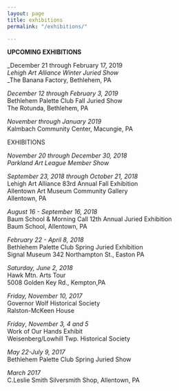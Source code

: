 ```yaml
---
layout: page
title: exhibitions
permalink: "/exhibitions/"

---
```

**UPCOMING EXHIBITIONS**

_December 21 through February 17, 2019  
_Lehigh Art Alliance Winter Juried Show_  
_The Banana Factory, Bethlehem, PA

_December 12 through February 3, 2019_  
Bethlehem Palette Club Fall Juried Show  
The Rotunda, Bethlehem, PA

_November through January 2019_  
Kalmbach Community Center, Macungie, PA

EXHIBITIONS

_November 20 through December 30, 2018  
Parkland Art League Member Show_

_September 23, 2018 through October 21, 2018_  
Lehigh Art Alliance 83rd Annual Fall Exhibition  
Allentown Art Museum Community Gallery  
Allentown, PA

_August 16  - September 16, 2018_  
Baum School & Morning Call 12th Annual Juried Exhibition  
Baum School, Allentown, PA

_February 22 - April 8, 2018_  
Bethlehem Palette Club Spring Juried Exhibition  
Signal Museum  342 Northampton St., Easton PA

_Saturday, June 2, 2018_  
Hawk Mtn. Arts Tour  
5008 Golden Key Rd., Kempton,PA

_Friday, November 10, 2017_  
Governor Wolf Historical Society  
Ralston-McKeen House

_Friday_, _November 3, 4 and 5_  
Work of Our Hands Exhibit  
Weisenberg/Lowhill Twp. Historical Society

_May 22-July 9, 2017_  
Bethlehem Palette Club Spring Juried Show

_March 2017_  
C.Leslie Smith Silversmith Shop, Allentown, PA